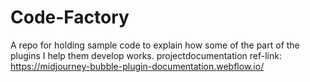 # Code-Factory
A repo for holding sample code to explain how some of the part of the plugins I help them develop works.
projectdocumentation ref-link: https://midjourney-bubble-plugin-documentation.webflow.io/
